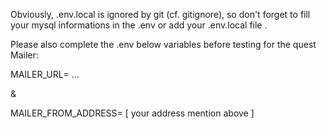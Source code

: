 Obviously, .env.local is ignored by git (cf. gitignore), so don't forget to fill your mysql informations in the .env or add your .env.local file .

Please also complete the .env below variables before testing for the quest Mailer:

MAILER_URL= ...

&

MAILER_FROM_ADDRESS= [ your address mention above ]